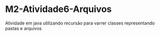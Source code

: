 # M2-Atividade6-Arquivos
 Atividade em java utilizando recursão para varrer classes representando pastas e arquivos
